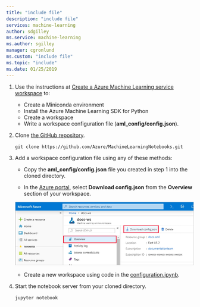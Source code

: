 ```yaml
---
title: "include file"
description: "include file"
services: machine-learning
author: sdgilley
ms.service: machine-learning
ms.author: sgilley
manager: cgronlund
ms.custom: "include file"
ms.topic: "include"
ms.date: 01/25/2019
---
```


1. Use the instructions at [Create a Azure Machine Learning service workspace](../articles/machine-learning/service/setup-create-workspace.md#portal) to:
    * Create a Miniconda environment
    * Install the Azure Machine Learning SDK for Python
    * Create a workspace
    * Write a workspace configuration file (**aml_config/config.json**).
    
1. Clone [the GitHub repository](https://aka.ms/aml-notebooks).

    ```
    git clone https://github.com/Azure/MachineLearningNotebooks.git
    ```

1. Add a workspace configuration file using any of these methods:
    * Copy the **aml_config/config.json** file you created in step 1 into the cloned directory.

    * In the [Azure portal](https://ms.portal.azure.com), select  **Download config.json** from the **Overview** section of your workspace. 

    ![Download config.json](./media/aml-dsvm-server/download-config.png)

    * Create a new workspace using code in the [configuration.ipynb](https://github.com/Azure/MachineLearningNotebooks/blob/master/configuration.ipynb).

1. Start the notebook server from your cloned directory.
    
    ```shell
    jupyter notebook
    ```